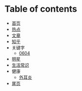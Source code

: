 # Table of contents

* [首页](README.md)
* [热点]()
* [文章](link.md)
* [知乎](thredd.md)
* 关键字
  * [0604](keyword/0604.md)
* [明星]()
* [生活常识]()
* 健康
  * [外耳炎](health/外耳炎.md)
* [尾页](READ.md)

